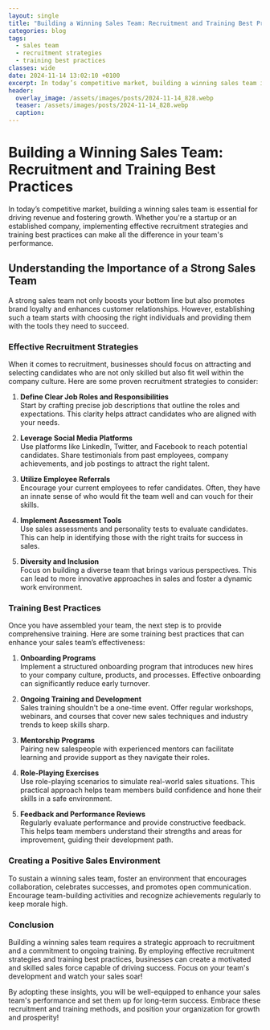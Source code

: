 ```yaml
---
layout: single
title: "Building a Winning Sales Team: Recruitment and Training Best Practices"
categories: blog
tags:
  - sales team
  - recruitment strategies
  - training best practices
classes: wide
date: 2024-11-14 13:02:10 +0100
excerpt: In today’s competitive market, building a winning sales team is essential for driving revenue and fostering growth. Whether you're a startup or an establish...
header:
  overlay_image: /assets/images/posts/2024-11-14_828.webp
  teaser: /assets/images/posts/2024-11-14_828.webp
  caption: 
---
```

  
# Building a Winning Sales Team: Recruitment and Training Best Practices

In today’s competitive market, building a winning sales team is essential for driving revenue and fostering growth. Whether you're a startup or an established company, implementing effective recruitment strategies and training best practices can make all the difference in your team's performance. 

## Understanding the Importance of a Strong Sales Team

A strong sales team not only boosts your bottom line but also promotes brand loyalty and enhances customer relationships. However, establishing such a team starts with choosing the right individuals and providing them with the tools they need to succeed.

### Effective Recruitment Strategies

When it comes to recruitment, businesses should focus on attracting and selecting candidates who are not only skilled but also fit well within the company culture. Here are some proven recruitment strategies to consider:

1. **Define Clear Job Roles and Responsibilities**  
   Start by crafting precise job descriptions that outline the roles and expectations. This clarity helps attract candidates who are aligned with your needs.

2. **Leverage Social Media Platforms**  
   Use platforms like LinkedIn, Twitter, and Facebook to reach potential candidates. Share testimonials from past employees, company achievements, and job postings to attract the right talent.

3. **Utilize Employee Referrals**  
   Encourage your current employees to refer candidates. Often, they have an innate sense of who would fit the team well and can vouch for their skills.

4. **Implement Assessment Tools**  
   Use sales assessments and personality tests to evaluate candidates. This can help in identifying those with the right traits for success in sales.

5. **Diversity and Inclusion**  
   Focus on building a diverse team that brings various perspectives. This can lead to more innovative approaches in sales and foster a dynamic work environment.

### Training Best Practices

Once you have assembled your team, the next step is to provide comprehensive training. Here are some training best practices that can enhance your sales team’s effectiveness:

1. **Onboarding Programs**  
   Implement a structured onboarding program that introduces new hires to your company culture, products, and processes. Effective onboarding can significantly reduce early turnover.

2. **Ongoing Training and Development**  
   Sales training shouldn't be a one-time event. Offer regular workshops, webinars, and courses that cover new sales techniques and industry trends to keep skills sharp.

3. **Mentorship Programs**  
   Pairing new salespeople with experienced mentors can facilitate learning and provide support as they navigate their roles.

4. **Role-Playing Exercises**  
   Use role-playing scenarios to simulate real-world sales situations. This practical approach helps team members build confidence and hone their skills in a safe environment.

5. **Feedback and Performance Reviews**  
   Regularly evaluate performance and provide constructive feedback. This helps team members understand their strengths and areas for improvement, guiding their development path.

### Creating a Positive Sales Environment

To sustain a winning sales team, foster an environment that encourages collaboration, celebrates successes, and promotes open communication. Encourage team-building activities and recognize achievements regularly to keep morale high.

### Conclusion

Building a winning sales team requires a strategic approach to recruitment and a commitment to ongoing training. By employing effective recruitment strategies and training best practices, businesses can create a motivated and skilled sales force capable of driving success. Focus on your team's development and watch your sales soar!

By adopting these insights, you will be well-equipped to enhance your sales team's performance and set them up for long-term success. Embrace these recruitment and training methods, and position your organization for growth and prosperity!